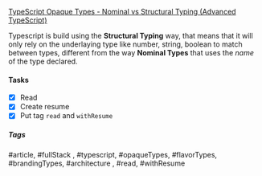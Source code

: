 [TypeScript Opaque Types - Nominal vs Structural Typing (Advanced TypeScript)](https://www.youtube.com/watch?v=EX5R2-j-0Jk&ab_channel=BasaratCodes)

Typescript is build using the **Structural Typing** way, that means that it will only rely on the underlaying type like number, string, boolean to match between types, different from the way **Nominal Types** that uses the _name_ of the type declared.

#### Tasks
- [x] Read
- [x] Create resume
- [x] Put tag `read` and `withResume`

##### Tags
#article, #fullStack , #typescript, #opaqueTypes, #flavorTypes, #brandingTypes, #architecture , #read, #withResume 
